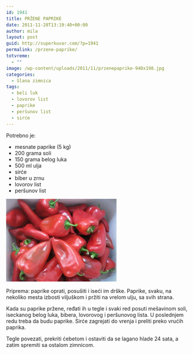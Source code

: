 ```yaml
---
id: 1941
title: PRŽENE PAPRIKE
date: 2011-11-28T13:19:40+00:00
author: mila
layout: post
guid: http://superkuvar.com/?p=1941
permalink: /przene-paprike/
totvreme:
  - ""
image: /wp-content/uploads/2011/11/przenepaprike-940x198.jpg
categories:
  - Slana zimnica
tags:
  - beli luk
  - lovorov list
  - paprike
  - peršunov list
  - sirće
---
```

Potrebno je:

  * mesnate paprike (5 kg)
  * 200 grama soli
  * 150 grama belog luka
  * 500 ml ulja
  * sirće
  * biber u zrnu
  * lovorov list
  * peršunov list

[<img class="alignnone size-medium wp-image-8809" src="/wp-content/uploads/2011/11/przenepaprike-300x225.jpg" alt="przenepaprike" width="300" height="225" />](/wp-content/uploads/2011/11/przenepaprike.jpg)

Priprema: paprike oprati, posušiti i iseći im drške. Paprike, svaku, na nekoliko mesta izbosti viljuškom i pržiti na vrelom ulju, sa svih strana.

Kada su paprike pržene, ređati ih u tegle i svaki red posuti mešavinom soli, iseckanog belog luka, bibera, lovorovog i peršunovog lista. U poslednjem redu treba da budu paprike. Sirće zagrejati do vrenja i preliti preko vrućih paprika.

Tegle povezati, prekriti ćebetom i ostaviti da se lagano hlade 24 sata, a zatim spremiti sa ostalom zimnicom.